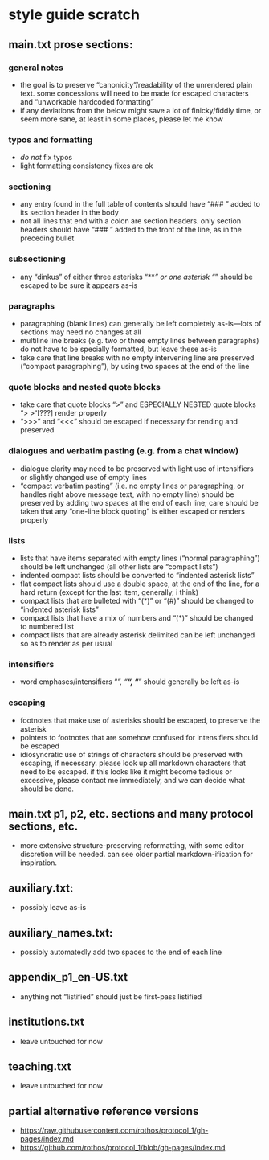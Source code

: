 # style guide scratch

## main.txt prose sections:

### general notes

* the goal is to preserve “canonicity”/readability of the unrendered plain text. some concessions will need to be made for escaped characters and “unworkable hardcoded formatting”
* if any deviations from the below might save a lot of finicky/fiddly time, or seem more sane, at least in some places, please let me know

### typos and formatting

* *do* *not* fix typos
* light formatting consistency fixes are ok

### sectioning

* any entry found in the full table of contents should have “### ” added to its section header in the body
* not all lines that end with a colon are section headers. only section headers should have “### ” added to the front of the line, as in the preceding bullet

### subsectioning
* any “dinkus” of either three asterisks “***” or one asterisk “*” should be escaped to be sure it appears as-is

### paragraphs

* paragraphing (blank lines) can generally be left completely as-is—lots of sections may need no changes at all
* multiline line breaks (e.g. two or three empty lines between paragraphs) do not have to be specially formatted, but leave these as-is
* take care that line breaks with no empty intervening line are preserved (“compact paragraphing”), by using two spaces at the end of the line

### quote blocks and nested quote blocks

* take care that quote blocks “>” and ESPECIALLY NESTED quote blocks “> >“[???] render properly
* “>>>” and “<<<” should be escaped if necessary for rending and preserved

### dialogues and verbatim pasting (e.g. from a chat window)

* dialogue clarity may need to be preserved with light use of intensifiers or slightly changed use of empty lines
* “compact verbatim pasting” (i.e. no empty lines or paragraphing, or handles right above message text, with no empty line) should be preserved by adding two spaces at the end of each line; care should be taken that any “one-line block quoting” is either escaped or renders properly

### lists

* lists that have items separated with empty lines (“normal paragraphing”) should be left unchanged (all other lists are “compact lists”)
* indented compact lists should be converted to “indented asterisk lists”
* flat compact lists should use a double space, at the end of the line, for a hard return (except for the last item, generally, i think)
* compact lists that are bulleted with “(*)” or “(#)” should be changed to “indented asterisk lists”
* compact lists that have a mix of numbers and “(*)” should be changed to numbered list
* compact lists that are already asterisk delimited can be left unchanged so as to render as per usual

### intensifiers

* word emphases/intensifiers “*”, “**“, “***” should generally be left as-is

### escaping

* footnotes that make use of asterisks should be escaped, to preserve the asterisk
* pointers to footnotes that are somehow confused for intensifiers should be escaped
* idiosyncratic use of strings of characters should be preserved with escaping, if necessary. please look up all markdown characters that need to be escaped. if this looks like it might become tedious or excessive, please contact me immediately, and we can decide what should be done.

## main.txt p1, p2, etc. sections and many protocol sections, etc.

* more extensive structure-preserving reformatting, with some editor discretion will be needed. can see older partial markdown-ification for inspiration. 

## auxiliary.txt:

* possibly leave as-is

## auxiliary_names.txt:

* possibly automatedly add two spaces to the end of each line

## appendix_p1_en-US.txt

* anything not “listified” should just be first-pass listified

## institutions.txt

* leave untouched for now

## teaching.txt

* leave untouched for now

## partial alternative reference versions

* https://raw.githubusercontent.com/rothos/protocol_1/gh-pages/index.md
* https://github.com/rothos/protocol_1/blob/gh-pages/index.md